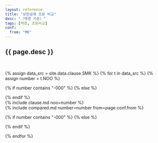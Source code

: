 ```yaml
---
layout: reference
title: "상한금궤 조문 비교"
desc: "〔맥경 기준〕"
tags: [맥경, 조문비교]
conf:
  from: "MK"
---
```


{{ page.desc }}
--------------------

<br>

{% assign data_src = site.data.clause.SMK %}
{% for t in data_src %}
{% assign number = t.NOO %}

{% if number contains "-000" %}
{% else %}
<div id="{{number}}" class="compare-set">
{% endif %}

<div class="origin" markdown="1">
{% include clause.md noo=number %}
</div>

<div class="compared" markdown="1">
{% include compared.md number=number from=page.conf.from %}
</div>


{% if number contains "-000" %}
{% else %}
</div>
{% endif %}

{% endfor %}
